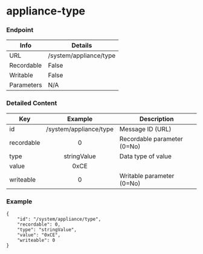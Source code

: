 # appliance-type



### Endpoint

| Info  | Details |
| ------------- | ------------- |
| URL   | /system/appliance/type   |
| Recordable   | False   |
| Writable   | False   |
| Parameters  | N/A  |

### Detailed Content

|  Key  | Example | Description |
| ------------- | :------: | ------------------------------ |
|  id | /system/appliance/type | Message ID (URL) |
|  recordable | 0 | Recordable parameter (0=No) |
|  type | stringValue | Data type of value |
|  value | 0xCE |  |
|  writeable | 0 | Writable parameter (0=No) |



### Example
```
{
    "id": "/system/appliance/type",
    "recordable": 0,
    "type": "stringValue",
    "value": "0xCE",
    "writeable": 0
}
```
